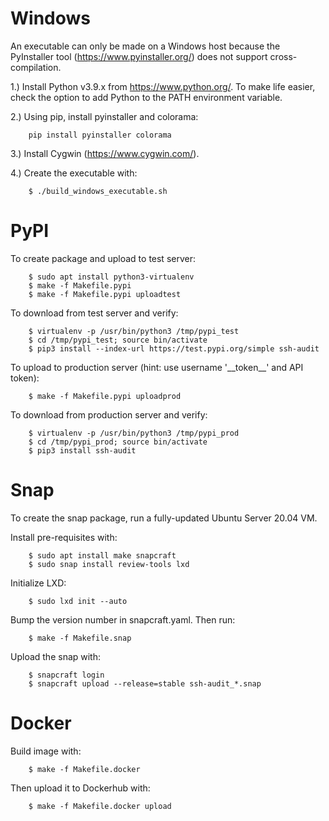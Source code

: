# Windows

An executable can only be made on a Windows host because the PyInstaller tool (https://www.pyinstaller.org/) does not support cross-compilation.

1.) Install Python v3.9.x from https://www.python.org/.  To make life easier, check the option to add Python to the PATH environment variable.

2.) Using pip, install pyinstaller and colorama:

```
    pip install pyinstaller colorama
```

3.) Install Cygwin (https://www.cygwin.com/).

4.) Create the executable with:

```
    $ ./build_windows_executable.sh
```


# PyPI

To create package and upload to test server:

```
    $ sudo apt install python3-virtualenv
    $ make -f Makefile.pypi
    $ make -f Makefile.pypi uploadtest
```

To download from test server and verify:

```
    $ virtualenv -p /usr/bin/python3 /tmp/pypi_test
    $ cd /tmp/pypi_test; source bin/activate
    $ pip3 install --index-url https://test.pypi.org/simple ssh-audit
```

To upload to production server (hint: use username '\_\_token\_\_' and API token):

```
    $ make -f Makefile.pypi uploadprod
```

To download from production server and verify:

```
    $ virtualenv -p /usr/bin/python3 /tmp/pypi_prod
    $ cd /tmp/pypi_prod; source bin/activate
    $ pip3 install ssh-audit
```

# Snap

To create the snap package, run a fully-updated Ubuntu Server 20.04 VM.

Install pre-requisites with:

```
    $ sudo apt install make snapcraft
    $ sudo snap install review-tools lxd
```

Initialize LXD:

```
    $ sudo lxd init --auto
```

Bump the version number in snapcraft.yaml.  Then run:

```
    $ make -f Makefile.snap
```

Upload the snap with:

```
    $ snapcraft login
    $ snapcraft upload --release=stable ssh-audit_*.snap
```


# Docker

Build image with:

```
    $ make -f Makefile.docker
```

Then upload it to Dockerhub with:

```
    $ make -f Makefile.docker upload
```
